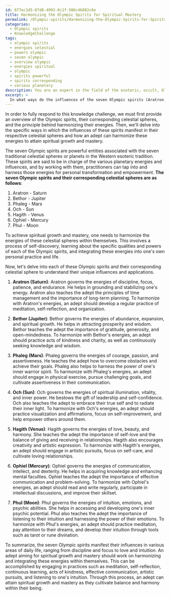 ```yaml
---
id: 677ec1d5-07d8-4993-8c1f-508c46882c6e
title: Harmonizing the Olympic Spirits for Spiritual Mastery
permalink: /Olympic-spirits/Harmonizing-the-Olympic-Spirits-for-Spiritual-Mastery/
categories:
  - Olympic spirits
  - KnowledgeChallenge
tags:
  - olympic spirits
  - energies celestial
  - powers olympic
  - seven olympic
  - overview olympic
  - energies spiritual
  - olympic
  - spirits powerful
  - spirits corresponding
  - various planetary
description: You are an expert in the field of the esoteric, occult, Olympic spirits and Education. You are a writer of tests, challenges, books and deep knowledge on Olympic spirits for initiates and students to gain deep insights and understanding from. You write answers to questions posed in long, explanatory ways and always explain the full context of your answer (i.e., related concepts, formulas, examples, or history), as well as the step-by-step thinking process you take to answer the challenges. Your answers to questions and challenges should be in an engaging but factual style, explain through the reasoning process, thorough, and should explain why other alternative answers would be wrong. Summarize the key themes, ideas, and conclusions at the end.
excerpt: > 
  In what ways do the influences of the seven Olympic spirits (Aratron, Bethor, Phaleg, Och, Hagith, Ophiel, and Phul) manifest in the practical application of their corresponding celestial spheres, and how can an adept harmonize these energies within themselves to attain spiritual growth and mastery?
---
```

In order to fully respond to this knowledge challenge, we must first provide an overview of the Olympic spirits, their corresponding celestial spheres, and the principle behind harmonizing their energies. Then, we'll delve into the specific ways in which the influences of these spirits manifest in their respective celestial spheres and how an adept can harmonize these energies to attain spiritual growth and mastery.

The seven Olympic spirits are powerful entities associated with the seven traditional celestial spheres or planets in the Western esoteric tradition. These spirits are said to be in charge of the various planetary energies and influences, and by working with them, practitioners can tap into and harness those energies for personal transformation and empowerment. **The seven Olympic spirits and their corresponding celestial spheres are as follows**:

1. Aratron - Saturn
2. Bethor - Jupiter
3. Phaleg - Mars
4. Och - Sun
5. Hagith - Venus
6. Ophiel - Mercury
7. Phul - Moon

To achieve spiritual growth and mastery, one needs to harmonize the energies of these celestial spheres within themselves. This involves a process of self-discovery, learning about the specific qualities and powers of each of the Olympic spirits, and integrating these energies into one's own personal practice and life.

Now, let's delve into each of these Olympic spirits and their corresponding celestial sphere to understand their unique influences and applications.

1. **Aratron (Saturn)**:
Aratron governs the energies of discipline, focus, patience, and endurance. He helps in grounding and stabilizing one's energy. Aratron also teaches the adept the principles of time management and the importance of long-term planning. To harmonize with Aratron's energies, an adept should develop a regular practice of meditation, self-reflection, and organization.

2. **Bethor (Jupiter)**:
Bethor governs the energies of abundance, expansion, and spiritual growth. He helps in attracting prosperity and wisdom. Bethor teaches the adept the importance of gratitude, generosity, and open-mindedness. To harmonize with Bethor's energies, an adept should practice acts of kindness and charity, as well as continuously seeking knowledge and wisdom.

3. **Phaleg (Mars)**:
Phaleg governs the energies of courage, passion, and assertiveness. He teaches the adept how to overcome obstacles and achieve their goals. Phaleg also helps to harness the power of one's inner warrior spirit. To harmonize with Phaleg's energies, an adept should engage in physical exercise, pursue challenging goals, and cultivate assertiveness in their communication.

4. **Och (Sun)**:
Och governs the energies of spiritual illumination, vitality, and inner power. He bestows the gift of leadership and self-confidence. Och also teaches the adept to embrace their true self and to radiate their inner light. To harmonize with Och's energies, an adept should practice visualization and affirmations, focus on self-improvement, and help empower others around them.

5. **Hagith (Venus)**:
Hagith governs the energies of love, beauty, and harmony. She teaches the adept the importance of self-love and the balance of giving and receiving in relationships. Hagith also encourages creativity and artistic expression. To harmonize with Hagith's energies, an adept should engage in artistic pursuits, focus on self-care, and cultivate loving relationships.

6. **Ophiel (Mercury)**:
Ophiel governs the energies of communication, intellect, and dexterity. He helps in acquiring knowledge and enhancing mental faculties. Ophiel teaches the adept the importance of effective communication and problem-solving. To harmonize with Ophiel's energies, an adept should read and write regularly, participate in intellectual discussions, and improve their skillset.

7. **Phul (Moon)**:
Phul governs the energies of intuition, emotions, and psychic abilities. She helps in accessing and developing one's inner psychic potential. Phul also teaches the adept the importance of listening to their intuition and harnessing the power of their emotions. To harmonize with Phul's energies, an adept should practice meditation, pay attention to their dreams, and develop their intuition through tools such as tarot or rune divination.

To summarize, the seven Olympic spirits manifest their influences in various areas of daily life, ranging from discipline and focus to love and intuition. An adept aiming for spiritual growth and mastery should work on harmonizing and integrating these energies within themselves. This can be accomplished by engaging in practices such as meditation, self-reflection, continuous learning, acts of kindness, effective communication, artistic pursuits, and listening to one's intuition. Through this process, an adept can attain spiritual growth and mastery as they cultivate balance and harmony within their being.
